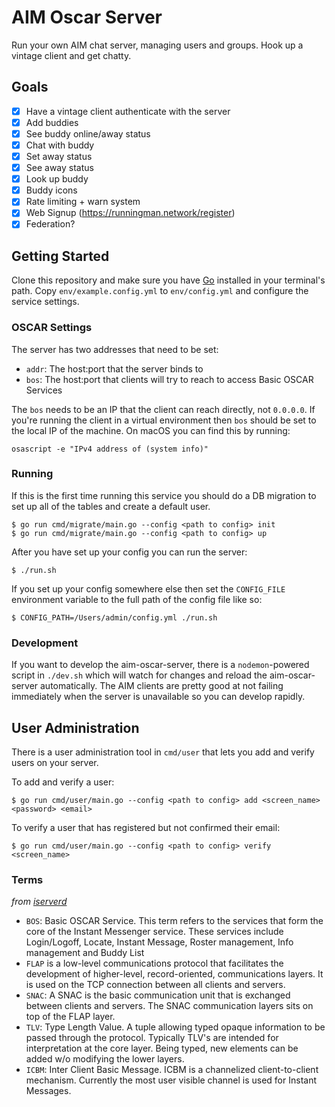 # AIM Oscar Server

Run your own AIM chat server, managing users and groups. Hook up a vintage client and get chatty.

## Goals

- [x] Have a vintage client authenticate with the server
- [x] Add buddies
- [x] See buddy online/away status
- [x] Chat with buddy
- [x] Set away status
- [x] See away status
- [x] Look up buddy
- [x] Buddy icons
- [x] Rate limiting + warn system
- [x] Web Signup (https://runningman.network/register)
- [x] Federation?

## Getting Started

Clone this repository and make sure you have [Go](https://go.dev/) installed in your terminal's path. Copy `env/example.config.yml` to `env/config.yml` and configure the service settings.

### OSCAR Settings

The server has two addresses that need to be set:

- `addr`: The host:port that the server binds to
- `bos`: The host:port that clients will try to reach to access Basic OSCAR Services

The `bos` needs to be an IP that the client can reach directly, not `0.0.0.0`. If you're running the client in a virtual environment then `bos` should be set to the local IP of the machine. On macOS you can find this by running:

```
osascript -e "IPv4 address of (system info)"
```

### Running

If this is the first time running this service you should do a DB migration to set up all of the tables and create a default user.

```
$ go run cmd/migrate/main.go --config <path to config> init
$ go run cmd/migrate/main.go --config <path to config> up
```

After you have set up your config you can run the server:

```
$ ./run.sh
```

If you set up your config somewhere else then set the `CONFIG_FILE` environment variable to the full path of the config file like so:

```
$ CONFIG_PATH=/Users/admin/config.yml ./run.sh
```

### Development

If you want to develop the aim-oscar-server, there is a `nodemon`-powered script in `./dev.sh` which will watch for changes and reload the aim-oscar-server automatically. The AIM clients are pretty good at not failing immediately when the server is unavailable so you can develop rapidly.

## User Administration

There is a user administration tool in `cmd/user` that lets you add and verify users on your server.

To add and verify a user:

```
$ go run cmd/user/main.go --config <path to config> add <screen_name> <password> <email>
```

To verify a user that has registered but not confirmed their email:

```
$ go run cmd/user/main.go --config <path to config> verify <screen_name>
```

### Terms

_from [iserverd](https://ox.github.io/iserverd-oscar-mirror/)_

- `BOS`: Basic OSCAR Service. This term refers to the services that form the core of the Instant Messenger service. These services include Login/Logoff, Locate, Instant Message, Roster management, Info management and Buddy List
- `FLAP` is a low-level communications protocol that facilitates the development of higher-level, record-oriented, communications layers. It is used on the TCP connection between all clients and servers.
- `SNAC`: A SNAC is the basic communication unit that is exchanged between clients and servers. The SNAC communication layers sits on top of the FLAP layer.
- `TLV`: Type Length Value. A tuple allowing typed opaque information to be passed through the protocol. Typically TLV's are intended for interpretation at the core layer. Being typed, new elements can be added w/o modifying the lower layers.
- `ICBM`: Inter Client Basic Message. ICBM is a channelized client-to-client mechanism. Currently the most user visible channel is used for Instant Messages.
